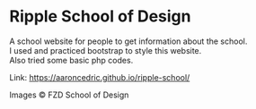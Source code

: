 # Ripple School of Design
A school website for people to get information about the school.  
I used and practiced bootstrap to style this website.  
Also tried some basic php codes.  

Link: https://aaroncedric.github.io/ripple-school/  
<p>Images &copy; FZD School of Design</p>
